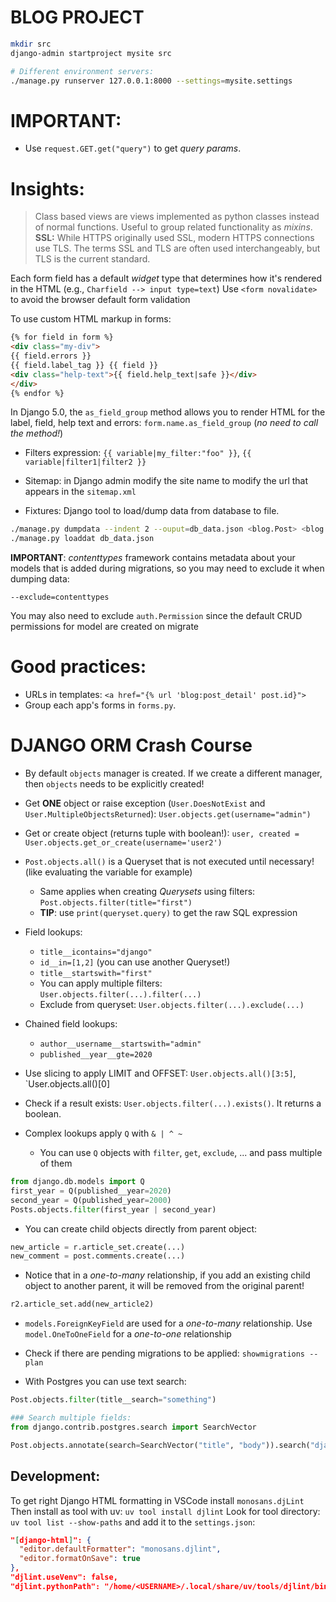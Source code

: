 # BLOG PROJECT

```bash
mkdir src
django-admin startproject mysite src

# Different environment servers:
./manage.py runserver 127.0.0.1:8000 --settings=mysite.settings

``` 
# IMPORTANT:
* Use `request.GET.get("query")` to get *query params*.


# Insights:
> Class based views are views implemented as python classes instead of normal functions. Useful to group related functionality as *mixins*.
> **SSL:** While HTTPS originally used SSL, modern HTTPS connections use TLS. The terms SSL and TLS are often used interchangeably, but TLS is the current standard.

Each form field has a default *widget* type that determines how it's rendered in the HTML (e.g., `Charfield --> input type=text`)
Use `<form novalidate>` to avoid the browser default form validation
 
To use custom HTML markup in forms:
```html
{% for field in form %}
<div class="my-div">
{{ field.errors }}
{{ field.label_tag }} {{ field }}
<div class="help-text">{{ field.help_text|safe }}</div>
</div>
{% endfor %}
```

In Django 5.0, the `as_field_group` method allows you to render HTML for the label, field, help text and errors: `form.name.as_field_group` (*no need to call the method!*)

* Filters expression: `{{ variable|my_filter:"foo" }}`, `{{ variable|filter1|filter2 }}`
* Sitemap: in Django admin modify the site name to modify the url that appears in the `sitemap.xml`

* Fixtures: Django tool to load/dump data from database to file.
```bash
./manage.py dumpdata --indent 2 --ouput=db_data.json <blog.Post> <blog.Comment>
./manage.py loaddat db_data.json
```
**IMPORTANT**: *contenttypes* framework contains metadata about your models that is added during migrations, so you may need to exclude it when dumping data:
```
--exclude=contenttypes
```
You may also need to exclude `auth.Permission` since the default CRUD permissions for model are created on migrate



# Good practices:
* URLs in templates: `<a href="{% url 'blog:post_detail' post.id}">`
* Group each app's forms in `forms.py`.

# DJANGO ORM Crash Course
* By default `objects` manager is created. If we create a different manager, then `objects` needs to be explicitly created!

* Get **ONE** object or raise exception (`User.DoesNotExist` and `User.MultipleObjectsReturned`): `User.objects.get(username="admin")`
* Get or create object (returns tuple with boolean!): `user, created = User.objects.get_or_create(username='user2')`
* `Post.objects.all()` is a Queryset that is not executed until necessary! (like evaluating the variable for example)
    * Same applies when creating *Querysets* using filters: `Post.objects.filter(title="first")`
    * **TIP**: use `print(queryset.query)` to get the raw SQL expression
* Field lookups:
    * `title__icontains="django"`
    * `id__in=[1,2]` (you can use another Queryset!)
    * `title__startswith="first"`
    * You can apply multiple filters: `User.objects.filter(...).filter(...)`
    * Exclude from queryset: `User.objects.filter(...).exclude(...)`
* Chained field lookups:
    * `author__username__startswith="admin"`
    * `published__year__gte=2020`
* Use slicing to apply LIMIT and OFFSET: `User.objects.all()[3:5]`, `User.objects.all()[0]
* Check if a result exists: `User.objects.filter(...).exists()`. It returns a boolean.
* Complex lookups apply `Q` with `& | ^ ~`
    * You can use `Q` objects with `filter`, `get`, `exclude`, ... and pass multiple of them
```python
from django.db.models import Q
first_year = Q(published__year=2020)
second_year = Q(published_year=2000)
Posts.objects.filter(first_year | second_year)
```

* You can create child objects directly from parent object:
```python
new_article = r.article_set.create(...)
new_comment = post.comments.create(...)
```
* Notice that in a *one-to-many* relationship, if you add an existing child object to another parent, it will be removed from the original parent!
```python
r2.article_set.add(new_article2)
```
* `models.ForeignKeyField` are used for a *one-to-many* relationship. Use `model.OneToOneField` for a *one-to-one* relationship


* Check if there are pending migrations to be applied: `showmigrations --plan`

* With Postgres you can use text search:
```python
Post.objects.filter(title__search="something")

### Search multiple fields:
from django.contrib.postgres.search import SearchVector

Post.objects.annotate(search=SearchVector("title", "body")).search("django")
```


## Development:

To get right Django HTML formatting in VSCode install `monosans.djLint`
Then install as tool with uv: `uv tool install djlint`
Look for tool directory: `uv tool list --show-paths` and add it to the `settings.json`:
```json
"[django-html]": {
  "editor.defaultFormatter": "monosans.djlint",
  "editor.formatOnSave": true
},
"djlint.useVenv": false,
"djlint.pythonPath": "/home/<USERNAME>/.local/share/uv/tools/djlint/bin/python",
```
